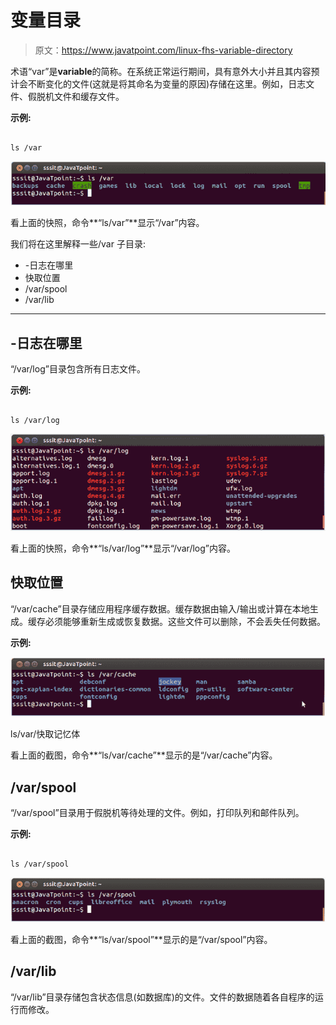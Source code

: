 # 变量目录

> 原文：<https://www.javatpoint.com/linux-fhs-variable-directory>

术语“var”是**variable**的简称。在系统正常运行期间，具有意外大小并且其内容预计会不断变化的文件(这就是将其命名为变量的原因)存储在这里。例如，日志文件、假脱机文件和缓存文件。

**示例:**

```

ls /var

```

![Linux fhs variable directory1](img/8f526e5209316ee3d817975f2486ee6c.png)

看上面的快照，命令**“ls/var”**显示“/var”内容。

我们将在这里解释一些/var 子目录:

*   -日志在哪里
*   快取位置
*   /var/spool
*   /var/lib

* * *

## -日志在哪里

“/var/log”目录包含所有日志文件。

**示例:**

```

ls /var/log

```

![Linux fhs variable directory2](img/7e238c27532df9b1193ad597d795436f.png)

看上面的快照，命令**“ls/var/log”**显示“/var/log”内容。

## 快取位置

“/var/cache”目录存储应用程序缓存数据。缓存数据由输入/输出或计算在本地生成。缓存必须能够重新生成或恢复数据。这些文件可以删除，不会丢失任何数据。

**示例:**

![Linux fhs variable directory3](img/4e97d287725642eb54366ea01d8a2f04.png)

ls/var/快取记忆体

看上面的截图，命令**“ls/var/cache”**显示的是“/var/cache”内容。

## /var/spool

“/var/spool”目录用于假脱机等待处理的文件。例如，打印队列和邮件队列。

**示例:**

```

ls /var/spool

```

![Linux fhs variable directory4](img/9577f81f18a40417a0b268855c72151f.png)

看上面的截图，命令**“ls/var/spool”**显示的是“/var/spool”内容。

## /var/lib

“/var/lib”目录存储包含状态信息(如数据库)的文件。文件的数据随着各自程序的运行而修改。
